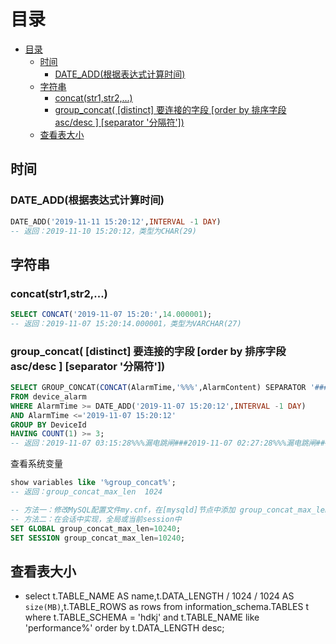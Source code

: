 # 目录
- [目录](#目录)
  - [时间](#时间)
    - [DATE_ADD(根据表达式计算时间)](#date_add根据表达式计算时间)
  - [字符串](#字符串)
    - [concat(str1,str2,...)](#concatstr1str2)
    - [group_concat( [distinct] 要连接的字段 [order by 排序字段 asc/desc  ] [separator '分隔符'])](#group_concat-distinct-要连接的字段-order-by-排序字段-ascdesc--separator-分隔符)
  - [查看表大小](#查看表大小)

## 时间

### DATE_ADD(根据表达式计算时间)

``` sql
DATE_ADD('2019-11-11 15:20:12',INTERVAL -1 DAY)
-- 返回：2019-11-10 15:20:12，类型为CHAR(29)
```

## 字符串

### concat(str1,str2,...)

``` sql
SELECT CONCAT('2019-11-07 15:20:',14.000001);
-- 返回：2019-11-07 15:20:14.000001，类型为VARCHAR(27)
```

### group_concat( [distinct] 要连接的字段 [order by 排序字段 asc/desc  ] [separator '分隔符'])

``` sql
SELECT GROUP_CONCAT(CONCAT(AlarmTime,'%%%',AlarmContent) SEPARATOR '###')
FROM device_alarm
WHERE AlarmTime >= DATE_ADD('2019-11-07 15:20:12',INTERVAL -1 DAY)
AND AlarmTime <='2019-11-07 15:20:12'
GROUP BY DeviceId
HAVING COUNT(1) >= 3;
-- 返回：2019-11-07 03:15:28%%%漏电跳闸###2019-11-07 02:27:28%%%漏电跳闸###……，类型为VARCHAR(341)
```

查看系统变量

``` sql
show variables like '%group_concat%';
-- 返回：group_concat_max_len	1024

-- 方法一：修改MySQL配置文件my.cnf，在[mysqld]节点中添加 group_concat_max_len = 10240
-- 方法二：在会话中实现，全局或当前session中
SET GLOBAL group_concat_max_len=10240;
SET SESSION group_concat_max_len=10240;
```

## 查看表大小

- select t.TABLE_NAME AS name,t.DATA_LENGTH / 1024 / 1024 AS `size(MB)`,t.TABLE_ROWS as rows from information_schema.TABLES t where t.TABLE_SCHEMA = 'hdkj' and t.TABLE_NAME like 'performance%' order by t.DATA_LENGTH desc;
